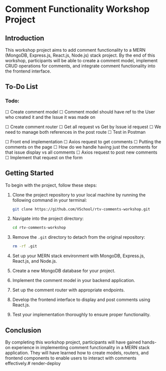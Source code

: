 # Comment Functionality Workshop Project

## Introduction
This workshop project aims to add comment functionality to a MERN (MongoDB, Express.js, React.js, Node.js) stack project. By the end of this workshop, participants will be able to create a comment model, implement CRUD operations for comments, and integrate comment functionality into the frontend interface.

## To-Do List

### Todo:
  ☐ Create comment model
    ☐ Comment model should have ref to the User who created it and the Issue it was made on
  
  ☐ Create comment router
    ☐ Get all request vs Get by Issue id request
    ☐ We need to manage both references in the post route
    ☐ Test in Postman

  ☐ Front end implementation 
    ☐ Axios request to get comments
    ☐ Putting the comments on the page
    ☐ How do we handle having just the comments for that issue display vs all comments
    ☐ Axios request to post new comments
    ☐ Implement that request on the form

## Getting Started
To begin with the project, follow these steps:

1. Clone the project repository to your local machine by running the following command in your terminal:
   ```bash
   git clone https://github.com/VSchool/rtv-comments-workshop.git
   ```

2. Navigate into the project directory:
   ```bash
   cd rtv-comments-workshop
   ```

3. Remove the `.git` directory to detach from the original repository:
   ```bash
   rm -rf .git
   ```

4. Set up your MERN stack environment with MongoDB, Express.js, React.js, and Node.js.
5. Create a new MongoDB database for your project.
6. Implement the comment model in your backend application.
7. Set up the comment router with appropriate endpoints.
8. Develop the frontend interface to display and post comments using React.js.
9. Test your implementation thoroughly to ensure proper functionality.

## Conclusion
By completing this workshop project, participants will have gained hands-on experience in implementing comment functionality in a MERN stack application. They will have learned how to create models, routers, and frontend components to enable users to interact with comments effectively.# render-deploy

